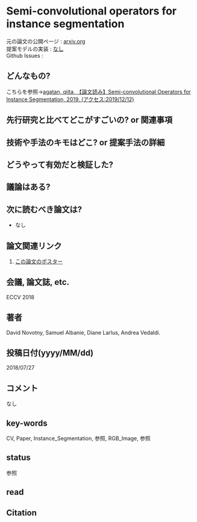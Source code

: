 # Semi-convolutional operators for instance segmentation

元の論文の公開ページ : [arxiv.org](https://arxiv.org/pdf/1807.10712.pdf)  
提案モデルの実装 : [なし]()  
Github Issues : []()  

## どんなもの?
こちらを参照->[agatan, qiita, 【論文読み】Semi-convolutional Operators for Instance Segmentation, 2019. (アクセス:2019/12/12)](https://qiita.com/agatan/items/2cf1209b7370db45eba5)

## 先行研究と比べてどこがすごいの? or 関連事項

## 技術や手法のキモはどこ? or 提案手法の詳細

## どうやって有効だと検証した?

## 議論はある?

## 次に読むべき論文は?
- なし

## 論文関連リンク
1. [この論文のポスター](http://www.robots.ox.ac.uk/~david/posters/poster_semi.png)

## 会議, 論文誌, etc.
ECCV 2018

## 著者
David Novotny, Samuel Albanie, Diane Larlus, Andrea Vedaldi.

## 投稿日付(yyyy/MM/dd)
2018/07/27

## コメント
なし

## key-words
CV, Paper, Instance_Segmentation, 参照, RGB_Image, 参照

## status
参照

## read

## Citation
